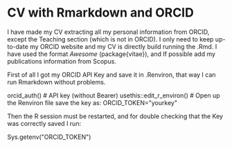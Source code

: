 # CV with Rmarkdown and ORCID

I have made my CV extracting all my personal information from ORCID, except the Teaching section (which is not in ORCID). I only need to keep up-to-date my ORCID website and my CV is directly build running the .Rmd. I have used the format *Awesome* (package{vitae}), and If possible add my publications information from Scopus.   

First of all I got my ORCID API Key and save it in .Renviron, that way I can run Rmarkdown without problems. 

orcid_auth()               # API key (without Bearer)
usethis::edit_r_environ()  # Open up the Renviron file save the key as: ORCID_TOKEN="yourkey"

Then the R session must be restarted, and for double checking that the Key was correctly saved I run:

Sys.getenv("ORCID_TOKEN")


